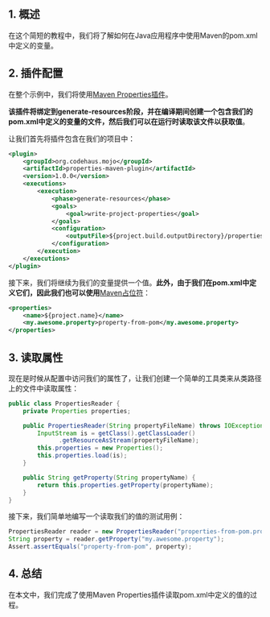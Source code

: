 ## 1. 概述

在这个简短的教程中，我们将了解如何在Java应用程序中使用Maven的pom.xml中定义的变量。

## 2. 插件配置

在整个示例中，我们将使用[Maven Properties插件](https://www.mojohaus.org/properties-maven-plugin/)。

**该插件将绑定到generate-resources阶段，并在编译期间创建一个包含我们的pom.xml中定义的变量的文件，然后我们可以在运行时读取该文件以获取值**。

让我们首先将插件包含在我们的项目中：

```xml
<plugin>
    <groupId>org.codehaus.mojo</groupId>
    <artifactId>properties-maven-plugin</artifactId>
    <version>1.0.0</version>
    <executions>
        <execution>
            <phase>generate-resources</phase>
            <goals>
                <goal>write-project-properties</goal>
            </goals>
            <configuration>
                <outputFile>${project.build.outputDirectory}/properties-from-pom.properties</outputFile>
            </configuration>
        </execution>
    </executions>
</plugin>
```

接下来，我们将继续为我们的变量提供一个值。**此外，由于我们在pom.xml中定义它们，因此我们也可以使用**[Maven占位符](https://github.com/cko/predefined_maven_properties/blob/master/README.md)：

```xml
<properties> 
    <name>${project.name}</name> 
    <my.awesome.property>property-from-pom</my.awesome.property> 
</properties>
```

## 3. 读取属性

现在是时候从配置中访问我们的属性了，让我们创建一个简单的工具类来从类路径上的文件中读取属性：

```java
public class PropertiesReader {
    private Properties properties;

    public PropertiesReader(String propertyFileName) throws IOException {
        InputStream is = getClass().getClassLoader()
              .getResourceAsStream(propertyFileName);
        this.properties = new Properties();
        this.properties.load(is);
    }

    public String getProperty(String propertyName) {
        return this.properties.getProperty(propertyName);
    }
}
```

接下来，我们简单地编写一个读取我们的值的测试用例：

```java
PropertiesReader reader = new PropertiesReader("properties-from-pom.properties"); 
String property = reader.getProperty("my.awesome.property");
Assert.assertEquals("property-from-pom", property);
```

## 4. 总结

在本文中，我们完成了使用Maven Properties插件读取pom.xml中定义的值的过程。